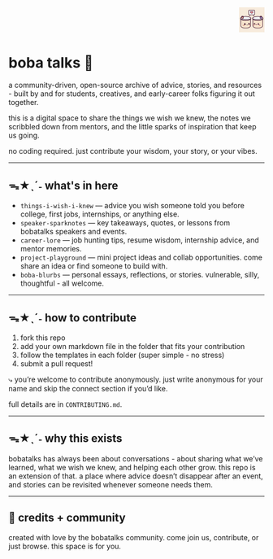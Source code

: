<p align="right">
  <img src="./images/bobatalks.png" alt="boba talks logo" width="50"/>
</p>

# boba talks 🍵

a community-driven, open-source archive of advice, stories, and resources - built by and for students, creatives, and early-career folks figuring it out together.  

this is a digital space to share the things we wish we knew, the notes we scribbled down from mentors, and the little sparks of inspiration that keep us going.  

no coding required. just contribute your wisdom, your story, or your vibes.  

---

## ᯓ★ˎˊ˗ what's in here  

- `things-i-wish-i-knew` — advice you wish someone told you before college, first jobs, internships, or anything else.  
- `speaker-sparknotes` — key takeaways, quotes, or lessons from bobatalks speakers and events.  
- `career-lore` — job hunting tips, resume wisdom, internship advice, and mentor memories.  
- `project-playground` — mini project ideas and collab opportunities. come share an idea or find someone to build with.  
- `boba-blurbs` — personal essays, reflections, or stories. vulnerable, silly, thoughtful - all welcome.  

---

## ᯓ★ˎˊ˗ how to contribute  

1. fork this repo  
2. add your own markdown file in the folder that fits your contribution  
3. follow the templates in each folder (super simple - no stress)  
4. submit a pull request!  

⤷ you’re welcome to contribute anonymously. just write anonymous for your name and skip the connect section if you’d like.

full details are in `CONTRIBUTING.md`.  

---

## ᯓ★ˎˊ˗ why this exists  

bobatalks has always been about conversations - about sharing what we’ve learned, what we wish we knew, and helping each other grow. this repo is an extension of that. a place where advice doesn’t disappear after an event, and stories can be revisited whenever someone needs them.  

---

## 🍡 credits + community  

created with love by the bobatalks community. come join us, contribute, or just browse. this space is for you.  
